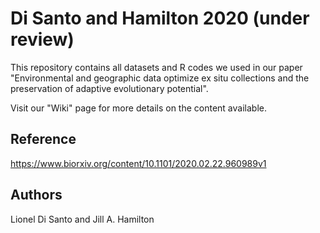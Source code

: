 # Di Santo and Hamilton 2020 (under review)
This repository contains all datasets and R codes we used in our paper "Environmental and geographic data optimize ex situ collections and the preservation of adaptive evolutionary potential".

Visit our "Wiki" page for more details on the content available.

## Reference
https://www.biorxiv.org/content/10.1101/2020.02.22.960989v1

## Authors
Lionel Di Santo and Jill A. Hamilton
